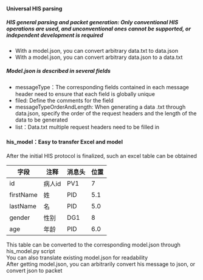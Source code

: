 #### Universal HIS parsing  
##### HIS general parsing and packet generation: Only conventional HIS operations are used, and unconventional ones cannot be supported, or independent development is required
- With a model.json, you can convert arbitrary data.txt to data.json
- With a model.json, you can convert arbitrary data.json to a data.txt
##### Model.json is described in several fields
- messageType：The corresponding fields contained in each message header need to ensure that each field is globally unique
- filed: Define the comments for the field
- messageTypeOrderAndLength: When generating a data .txt through data.json, specify the order of the request headers and the length of the data to be generated
- list：Data.txt multiple request headers need to be filled in
#### his_model：Easy to transfer Excel and model
After the initial HIS protocol is finalized, such an excel table can be obtained  

| 字段        | 注释   | 消息头 | 位置  |
|-----------|------|-----|-----|
| id        | 病人id | PV1 | 7   |
| firstName | 姓    | PID | 5.1 |
| lastName  | 名    | PID | 5.0 |
| gender    | 性别   | DG1 | 8   |
| age       | 年龄   | PID | 6.0 |

This table can be converted to the corresponding model.json through his_model.py script  
You can also translate existing model.json for readability  
After getting model.json, you can arbitrarily convert his message to json, or convert json to packet  